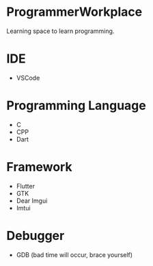 # ProgrammerWorkplace
Learning space to learn programming.

# IDE
- VSCode

# Programming Language
- C
- CPP
- Dart

# Framework
- Flutter
- GTK
- Dear Imgui 
- Imtui

# Debugger
- GDB (bad time will occur, brace yourself)

